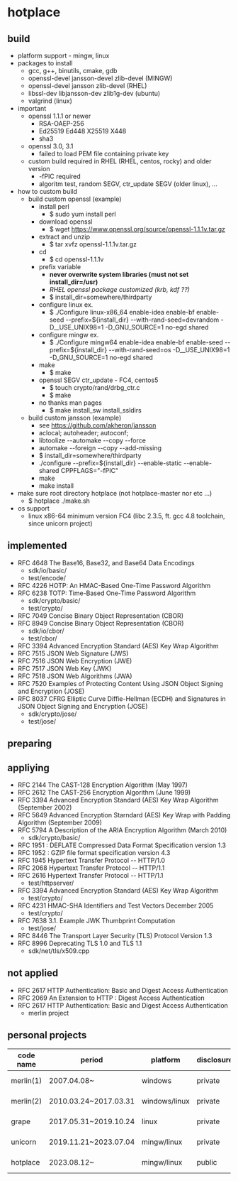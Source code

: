 
# hotplace


## build

 * platform support - mingw, linux
 * packages to install
   * gcc, g++, binutils, cmake, gdb
   * openssl-devel jansson-devel zlib-devel (MINGW)
   * openssl-devel jansson zlib-devel (RHEL)
   * libssl-dev libjansson-dev zlib1g-dev (ubuntu)
   * valgrind (linux)
 * important
   * openssl 1.1.1 or newer
     * RSA-OAEP-256
     * Ed25519 Ed448 X25519 X448
     * sha3
   * openssl 3.0, 3.1
     * failed to load PEM file containing private key
   * custom build required in RHEL (RHEL, centos, rocky) and older version
     * -fPIC required
     * algoritm test, random SEGV, ctr_update SEGV (older linux), ...
 * how to custom build
   * build custom openssl (example)
     * install perl
       * $ sudo yum install perl
     * download openssl
       * $ wget https://www.openssl.org/source/openssl-1.1.1v.tar.gz
     * extract and unzip
       * $ tar xvfz openssl-1.1.1v.tar.gz
     * cd
       * $ cd openssl-1.1.1v
     * prefix variable
       * **never overwrite system libraries (must not set install_dir=/usr)**
       * *RHEL openssl package customized (krb, kdf ??)*
       * $ install_dir=somewhere/thirdparty
     * configure linux ex.
       * $ ./Configure linux-x86_64 enable-idea enable-bf enable-seed --prefix=${install_dir} --with-rand-seed=devrandom -D__USE_UNIX98=1 -D_GNU_SOURCE=1 no-egd shared
     * configure mingw ex.
       * $ ./Configure mingw64 enable-idea enable-bf enable-seed --prefix=${install_dir} --with-rand-seed=os -D__USE_UNIX98=1 -D_GNU_SOURCE=1 no-egd shared
     * make
       * $ make
     * openssl SEGV ctr_update - FC4, centos5
       * $ touch crypto/rand/drbg_ctr.c
       * $ make
     * no thanks man pages
       * $ make install_sw install_ssldirs
   * build custom jansson (example)
     * see https://github.com/akheron/jansson
     * aclocal; autoheader; autoconf;
     * libtoolize --automake --copy --force
     * automake --foreign --copy --add-missing
     * $ install_dir=somewhere/thirdparty
     * ./configure --prefix=${install_dir} --enable-static --enable-shared CPPFLAGS="-fPIC"
     * make
     * make install
 * make sure root directory hotplace (not hotplace-master nor etc ...)
   * $ hotplace ./make.sh
 * os support
   * linux x86-64 minimum version FC4 (libc 2.3.5, ft. gcc 4.8 toolchain, since unicorn project)

## implemented

 * RFC 4648 The Base16, Base32, and Base64 Data Encodings
   * sdk/io/basic/
   * test/encode/
 * RFC 4226 HOTP: An HMAC-Based One-Time Password Algorithm
 * RFC 6238 TOTP: Time-Based One-Time Password Algorithm
   * sdk/crypto/basic/
   * test/crypto/
 * RFC 7049 Concise Binary Object Representation (CBOR)
 * RFC 8949 Concise Binary Object Representation (CBOR)
   * sdk/io/cbor/
   * test/cbor/
 * RFC 3394 Advanced Encryption Standard (AES) Key Wrap Algorithm
 * RFC 7515 JSON Web Signature (JWS)
 * RFC 7516 JSON Web Encryption (JWE)
 * RFC 7517 JSON Web Key (JWK)
 * RFC 7518 JSON Web Algorithms (JWA)
 * RFC 7520 Examples of Protecting Content Using JSON Object Signing and Encryption (JOSE)
 * RFC 8037 CFRG Elliptic Curve Diffie-Hellman (ECDH) and Signatures in JSON Object Signing and Encryption (JOSE)
   * sdk/crypto/jose/
   * test/jose/

## preparing


## appliying

 * RFC 2144 The CAST-128 Encryption Algorithm (May 1997)
 * RFC 2612 The CAST-256 Encryption Algorithm (June 1999)
 * RFC 3394 Advanced Encryption Standard (AES) Key Wrap Algorithm (September 2002)
 * RFC 5649 Advanced Encryption Starndard (AES) Key Wrap with Padding Algorithm (September 2009)
 * RFC 5794 A Description of the ARIA Encryption Algorithm (March 2010)
   * sdk/crypto/basic/
 * RFC 1951 : DEFLATE Compressed Data Format Specification version 1.3
 * RFC 1952 : GZIP file format specification version 4.3
 * RFC 1945 Hypertext Transfer Protocol -- HTTP/1.0
 * RFC 2068 Hypertext Transfer Protocol -- HTTP/1.1
 * RFC 2616 Hypertext Transfer Protocol -- HTTP/1.1
   * test/httpserver/
 * RFC 3394 Advanced Encryption Standard (AES) Key Wrap Algorithm
   * test/crypto/
 * RFC 4231 HMAC-SHA Identifiers and Test Vectors December 2005
   * test/crypto/
 * RFC 7638 3.1.  Example JWK Thumbprint Computation
   * test/jose/
 * RFC 8446 The Transport Layer Security (TLS) Protocol Version 1.3
 * RFC 8996 Deprecating TLS 1.0 and TLS 1.1
   * sdk/net/tls/x509.cpp

## not applied

  * RFC 2617 HTTP Authentication: Basic and Digest Access Authentication
  * RFC 2069 An Extension to HTTP : Digest Access Authentication
  * RFC 2617 HTTP Authentication: Basic and Digest Access Authentication
    * merlin project

## personal projects

| code name | period                | platform      | disclosure | comments            |
| --        | --                    | --            | --         | --                  |
| merlin(1) | 2007.04.08~           | windows       | private    | no comments         |
| merlin(2) | 2010.03.24~2017.03.31 | windows/linux | private    | no comments         |
| grape     | 2017.05.31~2019.10.24 | linux         | private    | no comments         |
| unicorn   | 2019.11.21~2023.07.04 | mingw/linux   | private    | no comments         |
| hotplace  | 2023.08.12~           | mingw/linux   | public     | RFC-related         |
